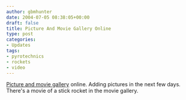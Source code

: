 ```yaml
---
author: gbmhunter
date: 2004-07-05 08:38:05+00:00
draft: false
title: Picture And Movie Gallery Online
type: post
categories:
- Updates
tags:
- pyrotechnics
- rockets
- video
---
```


[Picture and movie gallery](/pyrotechnics/general/pyrotechnic-videos) online. Adding pictures in the next few days. There's a movie of a stick rocket in the movie gallery.
